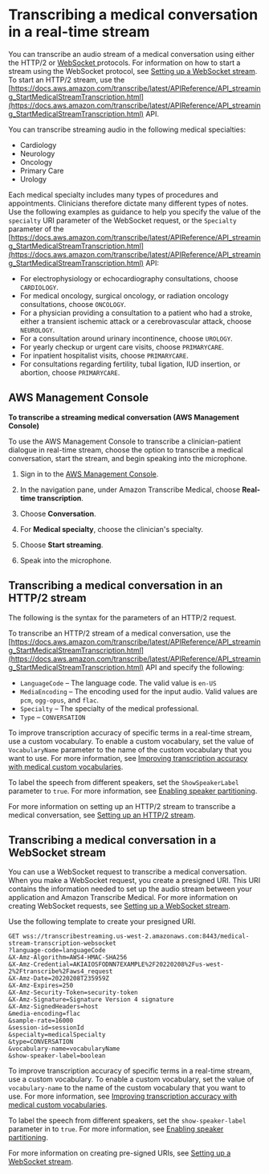 # Transcribing a medical conversation in a real\-time stream<a name="streaming-medical-conversation"></a>

You can transcribe an audio stream of a medical conversation using either the HTTP/2 or [WebSocket ](https://tools.ietf.org/html/rfc6455) protocols\. For information on how to start a stream using the WebSocket protocol, see [Setting up a WebSocket stream](streaming-websocket.md)\. To start an HTTP/2 stream, use the [https://docs.aws.amazon.com/transcribe/latest/APIReference/API_streaming_StartMedicalStreamTranscription.html](https://docs.aws.amazon.com/transcribe/latest/APIReference/API_streaming_StartMedicalStreamTranscription.html) API\.

You can transcribe streaming audio in the following medical specialties:
+ Cardiology
+ Neurology
+ Oncology
+ Primary Care
+ Urology

Each medical specialty includes many types of procedures and appointments\. Clinicians therefore dictate many different types of notes\. Use the following examples as guidance to help you specify the value of the `specialty` URI parameter of the WebSocket request, or the `Specialty` parameter of the [https://docs.aws.amazon.com/transcribe/latest/APIReference/API_streaming_StartMedicalStreamTranscription.html](https://docs.aws.amazon.com/transcribe/latest/APIReference/API_streaming_StartMedicalStreamTranscription.html) API:
+ For electrophysiology or echocardiography consultations, choose `CARDIOLOGY`\.
+ For medical oncology, surgical oncology, or radiation oncology consultations, choose `ONCOLOGY`\.
+ For a physician providing a consultation to a patient who had a stroke, either a transient ischemic attack or a cerebrovascular attack, choose `NEUROLOGY`\.
+ For a consultation around urinary incontinence, choose `UROLOGY`\.
+ For yearly checkup or urgent care visits, choose `PRIMARYCARE`\.
+ For inpatient hospitalist visits, choose `PRIMARYCARE`\.
+ For consultations regarding fertility, tubal ligation, IUD insertion, or abortion, choose `PRIMARYCARE`\.

## AWS Management Console<a name="streaming-medical-conversation-console"></a>

**To transcribe a streaming medical conversation \(AWS Management Console\)**

To use the AWS Management Console to transcribe a clinician\-patient dialogue in real\-time stream, choose the option to transcribe a medical conversation, start the stream, and begin speaking into the microphone\.

1. Sign in to the [AWS Management Console](https://console.aws.amazon.com/transcribe/)\.

1. In the navigation pane, under Amazon Transcribe Medical, choose **Real\-time transcription**\.

1. Choose **Conversation**\.

1. For **Medical specialty**, choose the clinician's specialty\.

1. Choose **Start streaming**\.

1. Speak into the microphone\.

## Transcribing a medical conversation in an HTTP/2 stream<a name="http2-med-conversation-streaming"></a>

The following is the syntax for the parameters of an HTTP/2 request\.

To transcribe an HTTP/2 stream of a medical conversation, use the [https://docs.aws.amazon.com/transcribe/latest/APIReference/API_streaming_StartMedicalStreamTranscription.html](https://docs.aws.amazon.com/transcribe/latest/APIReference/API_streaming_StartMedicalStreamTranscription.html) API and specify the following:
+ `LanguageCode` – The language code\. The valid value is `en-US`
+ `MediaEncoding` – The encoding used for the input audio\. Valid values are `pcm`, `ogg-opus`, and `flac`\.
+ `Specialty` – The specialty of the medical professional\.
+ `Type` – `CONVERSATION`

To improve transcription accuracy of specific terms in a real\-time stream, use a custom vocabulary\. To enable a custom vocabulary, set the value of `VocabularyName` parameter to the name of the custom vocabulary that you want to use\. For more information, see [Improving transcription accuracy with medical custom vocabularies](vocabulary-med.md)\.

To label the speech from different speakers, set the `ShowSpeakerLabel` parameter to `true`\. For more information, see [Enabling speaker partitioning](conversation-diarization-med.md)\.

For more information on setting up an HTTP/2 stream to transcribe a medical conversation, see [Setting up an HTTP/2 stream](streaming-http2.md)\.

## Transcribing a medical conversation in a WebSocket stream<a name="transcribe-medical-conversation-websocket"></a>

You can use a WebSocket request to transcribe a medical conversation\. When you make a WebSocket request, you create a presigned URI\. This URI contains the information needed to set up the audio stream between your application and Amazon Transcribe Medical\. For more information on creating WebSocket requests, see [Setting up a WebSocket stream](streaming-websocket.md)\.

Use the following template to create your presigned URI\.

```
GET wss://transcribestreaming.us-west-2.amazonaws.com:8443/medical-stream-transcription-websocket
?language-code=languageCode
&X-Amz-Algorithm=AWS4-HMAC-SHA256
&X-Amz-Credential=AKIAIOSFODNN7EXAMPLE%2F20220208%2Fus-west-2%2Ftranscribe%2Faws4_request
&X-Amz-Date=20220208T235959Z
&X-Amz-Expires=250
&X-Amz-Security-Token=security-token
&X-Amz-Signature=Signature Version 4 signature 
&X-Amz-SignedHeaders=host
&media-encoding=flac
&sample-rate=16000
&session-id=sessionId
&specialty=medicalSpecialty
&type=CONVERSATION
&vocabulary-name=vocabularyName
&show-speaker-label=boolean
```

To improve transcription accuracy of specific terms in a real\-time stream, use a custom vocabulary\. To enable a custom vocabulary, set the value of `vocabulary-name` to the name of the custom vocabulary that you want to use\. For more information, see [Improving transcription accuracy with medical custom vocabularies](vocabulary-med.md)\.

To label the speech from different speakers, set the `show-speaker-label` parameter in to `true`\. For more information, see [Enabling speaker partitioning](conversation-diarization-med.md)\.

For more information on creating pre\-signed URIs, see [Setting up a WebSocket stream](streaming-websocket.md)\.